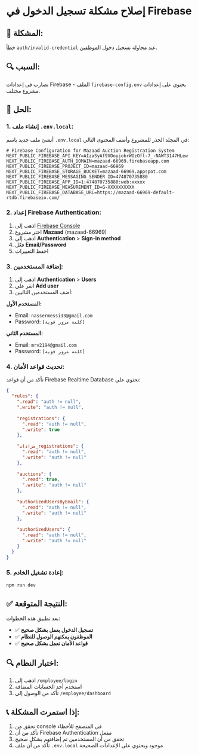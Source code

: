 # إصلاح مشكلة تسجيل الدخول في Firebase

## 🚨 المشكلة:
خطأ `auth/invalid-credential` عند محاولة تسجيل دخول الموظفين.

## 🔍 السبب:
تضارب في إعدادات Firebase - الملف `firebase-config.env` يحتوي على إعدادات مشروع مختلف.

## 🔧 الحل:

### 1. إنشاء ملف `.env.local`:
أنشئ ملف جديد باسم `.env.local` في المجلد الجذر للمشروع وأضف المحتوى التالي:

```env
# Firebase Configuration for Mazaad Auction Registration System
NEXT_PUBLIC_FIREBASE_API_KEY=AIzaSyAf9VDoyjobrWOzOfl-7_-NAWT3147HLew
NEXT_PUBLIC_FIREBASE_AUTH_DOMAIN=mazaad-66969.firebaseapp.com
NEXT_PUBLIC_FIREBASE_PROJECT_ID=mazaad-66969
NEXT_PUBLIC_FIREBASE_STORAGE_BUCKET=mazaad-66969.appspot.com
NEXT_PUBLIC_FIREBASE_MESSAGING_SENDER_ID=474870735880
NEXT_PUBLIC_FIREBASE_APP_ID=1:474870735880:web:xxxxx
NEXT_PUBLIC_FIREBASE_MEASUREMENT_ID=G-XXXXXXXXXX
NEXT_PUBLIC_FIREBASE_DATABASE_URL=https://mazaad-66969-default-rtdb.firebaseio.com/
```

### 2. إعداد Firebase Authentication:
1. اذهب إلى [Firebase Console](https://console.firebase.google.com/)
2. اختر مشروع **Mazaad** (mazaad-66969)
3. اذهب إلى **Authentication** > **Sign-in method**
4. فعّل **Email/Password**
5. احفظ التغييرات

### 3. إضافة المستخدمين:
1. اذهب إلى **Authentication** > **Users**
2. انقر على **Add user**
3. أضف المستخدمين التاليين:

**المستخدم الأول:**
- Email: `nassermessi33@gmail.com`
- Password: `[كلمة مرور قوية]`

**المستخدم الثاني:**
- Email: `mrv2194@gmail.com`
- Password: `[كلمة مرور قوية]`

### 4. تحديث قواعد الأمان:
تأكد من أن قواعد Firebase Realtime Database تحتوي على:

```json
{
  "rules": {
    ".read": "auth != null",
    ".write": "auth != null",
    
    "registrations": {
      ".read": "auth != null",
      ".write": true
    },
    
    "مزادات_registrations": {
      ".read": "auth != null",
      ".write": "auth != null"
    },
    
    "auctions": {
      ".read": true,
      ".write": "auth != null"
    },
    
    "authorizedUsersByEmail": {
      ".read": "auth != null",
      ".write": "auth != null"
    },
    
    "authorizedUsers": {
      ".read": "auth != null",
      ".write": "auth != null"
    }
  }
}
```

### 5. إعادة تشغيل الخادم:
```bash
npm run dev
```

## ✅ النتيجة المتوقعة:
بعد تطبيق هذه الخطوات:
- ✅ **تسجيل الدخول يعمل بشكل صحيح**
- ✅ **الموظفون يمكنهم الوصول للنظام**
- ✅ **قواعد الأمان تعمل بشكل صحيح**

## 🔍 اختبار النظام:
1. اذهب إلى `/employee/login`
2. استخدم أحد الحسابات المضافة
3. تأكد من الوصول إلى `/employee/dashboard`

## 📞 إذا استمرت المشكلة:
1. تحقق من console في المتصفح للأخطاء
2. تأكد من أن Firebase Authentication مفعل
3. تحقق من أن المستخدمين تم إضافتهم بشكل صحيح
4. تأكد من أن ملف `.env.local` موجود ويحتوي على الإعدادات الصحيحة
